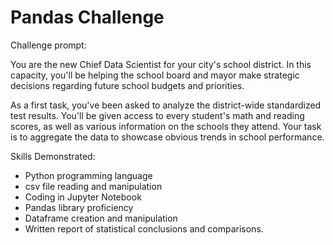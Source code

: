 # Pandas Challenge

Challenge prompt:

You are the new Chief Data Scientist for your city's school district. In this capacity, you'll be helping the school board and mayor make strategic decisions regarding future school budgets and priorities.

As a first task, you've been asked to analyze the district-wide standardized test results. You'll be given access to every student's math and reading scores, as well as various information on the schools they attend. Your task is to aggregate the data to showcase obvious trends in school performance.

Skills Demonstrated:
- Python programming language
- csv file reading and manipulation
- Coding in Jupyter Notebook
- Pandas library proficiency
- Dataframe creation and manipulation
- Written report of statistical conclusions and comparisons.
